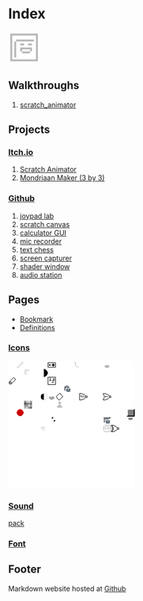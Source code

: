 # Index
![icon](icon.png)

## Walkthroughs
1. [scratch_animator](walkthrough/scratch_animator.md)

## Projects

### [Itch.io](https://howyoudoing.itch.io/)
1. [Scratch Animator](https://howyoudoing.itch.io/scratch-animator)
2. [Mondriaan Maker (3 by 3)](https://howyoudoing.itch.io/mondriaan-maker)

### [Github](https://github.com/boukew99)
1. [joypad lab](https://github.com/boukew99/joypad_lab)
2. [scratch canvas](https://github.com/boukew99/scratch_canvas)
3. [calculator GUI](https://github.com/boukew99/gui_calculator)
4. [mic recorder](https://github.com/boukew99/mic_recorder)
5. [text chess](https://github.com/boukew99/text_chess)
6. [screen capturer](https://github.com/boukew99/screen_capture)
7. [shader window](https://github.com/boukew99/shader_window)
8. [audio station](https://github.com/boukew99/audio_station)

## Pages
* [Bookmark](bookmark.md)
* [Definitions](definitions.md)

### [Icons](icon_pack/)
[![icon pack](icon_pack/pack.png)](https://raw.githubusercontent.com/boukew99/boukew99.github.io/main/icon_pack/pack.png)

### [Sound](sound_pack/)
[pack](sound_pack/pack.ogg)

### [Font](bookxel.ttf)

## Footer
Markdown website hosted at [Github](https://github.com/boukew99/boukew99.github.io)
